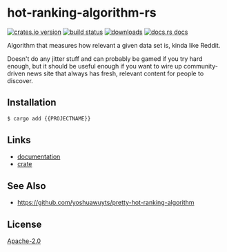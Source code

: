 # hot-ranking-algorithm-rs
[![crates.io version][1]][2] [![build status][3]][4]
[![downloads][5]][6] [![docs.rs docs][7]][8]

Algorithm that measures how relevant a given data set is, kinda like Reddit.

Doesn't do any jitter stuff and can probably be gamed if you try hard enough,
but it should be useful enough if you want to wire up community-driven news
site that always has fresh, relevant content for people to discover.

## Installation
```sh
$ cargo add {{PROJECTNAME}}
```

## Links
- [documentation][8]
- [crate][2]

## See Also
- https://github.com/yoshuawuyts/pretty-hot-ranking-algorithm

## License
[Apache-2.0](./LICENSE)

[1]: https://img.shields.io/crates/v/hot-ranking-algorithm.svg?style=flat-square
[2]: https://crates.io/crate/hot-ranking-algorithm
[3]: https://img.shields.io/travis/yoshuawuyts/hot-ranking-algorithm-rs.svg?style=flat-square
[4]: https://travis-ci.org/yoshuawuyts/hot-ranking-algorithm-rs
[5]: https://img.shields.io/crates/d/hot-ranking-algorithm.svg?style=flat-square
[6]: https://crates.io/crate/hot-ranking-algorithm
[7]: https://docs.rs/hot-ranking-algorithm/badge.svg?version=0.1.0
[8]: https://docs.rs/crate/hot-ranking-algorithm
